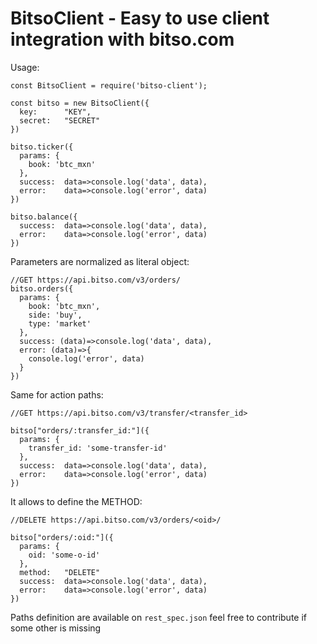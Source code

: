 # BitsoClient - Easy to use client integration with bitso.com

Usage: 

```
const BitsoClient = require('bitso-client');

const bitso = new BitsoClient({
  key:      "KEY",
  secret:   "SECRET"
})

bitso.ticker({
  params: {
    book: 'btc_mxn'
  },
  success:  data=>console.log('data', data),
  error:    data=>console.log('error', data)
})

bitso.balance({
  success:  data=>console.log('data', data),
  error:    data=>console.log('error', data)
})

```

Parameters are normalized as literal object:

```
//GET https://api.bitso.com/v3/orders/
bitso.orders({
  params: {
    book: 'btc_mxn',
    side: 'buy',
    type: 'market'
  },
  success: (data)=>console.log('data', data),
  error: (data)=>{
    console.log('error', data)
  }
})
```

Same for action paths:

```
//GET https://api.bitso.com/v3/transfer/<transfer_id>

bitso["orders/:transfer_id:"]({
  params: {
    transfer_id: 'some-transfer-id'
  },
  success:  data=>console.log('data', data),
  error:    data=>console.log('error', data)
})
```

It allows to define the METHOD:

```
//DELETE https://api.bitso.com/v3/orders/<oid>/

bitso["orders/:oid:"]({
  params: {
    oid: 'some-o-id'
  },
  method:   "DELETE"
  success:  data=>console.log('data', data),
  error:    data=>console.log('error', data)
})
```

Paths definition are available on `rest_spec.json` feel free to contribute if some other is missing
